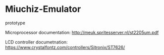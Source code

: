 # Miuchiz-Emulator

prototype

Microprocessor documentation: http://meuk.spritesserver.nl/st2205um.pdf

LCD controller documetnation: https://www.crystalfontz.com/controllers/Sitronix/ST7626/
